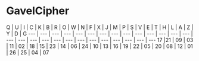 # GavelCipher

Q | U | I | C | K | B | R | O | W | N | F | X | J | M | P | S | V | E | T | H | L | A | Z | Y | D | G
--- | --- | --- | --- | --- | --- | --- | --- | --- | --- | --- | --- | --- | --- | --- | --- | --- | --- | --- | --- | --- | --- | --- | --- | --- | --- | ---
17 |21 | 09 | 03 | 11 | 02 | 18 | 15 | 23 | 14 | 06 | 24 | 10 | 13 | 16 | 19 | 22 | 05 | 20 | 08 | 12 | 01 | 26 | 25 | 04 | 07
